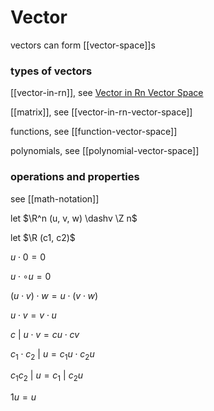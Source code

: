 # Vector

vectors can form [[vector-space]]s

### types of vectors

[[vector-in-rn]], see [Vector in Rn Vector Space](Vector%20in%20%20615cd.md)

[[matrix]], see [[vector-in-rn-vector-space]]

functions, see [[function-vector-space]]

polynomials, see [[polynomial-vector-space]]

### operations and properties

see [[math-notation]]

let $\R^n (u, v, w) \dashv \Z n$

let $\R (c1, c2)$

$u \cdot 0 = 0$

$u \cdot \circ u = 0$

$(u \cdot v) \cdot w = u \cdot (v \cdot w)$

$u \cdot v = v \cdot u$

$c\ |\ u \cdot v = cu \cdot cv$

$c_1 \cdot c_2\ |\ u = c_1u \cdot c_2u$

$c_1 c_2\ |\ u = c_1\ |\ c_2u$

$1u = u$

